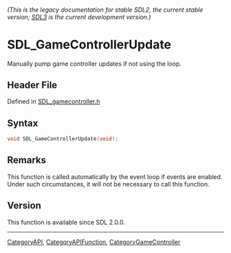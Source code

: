 ###### (This is the legacy documentation for stable SDL2, the current stable version; [SDL3](https://wiki.libsdl.org/SDL3/) is the current development version.)
# SDL_GameControllerUpdate

Manually pump game controller updates if not using the loop.

## Header File

Defined in [SDL_gamecontroller.h](https://github.com/libsdl-org/SDL/blob/SDL2/include/SDL_gamecontroller.h)

## Syntax

```c
void SDL_GameControllerUpdate(void);
```

## Remarks

This function is called automatically by the event loop if events are
enabled. Under such circumstances, it will not be necessary to call this
function.

## Version

This function is available since SDL 2.0.0.

----
[CategoryAPI](CategoryAPI), [CategoryAPIFunction](CategoryAPIFunction), [CategoryGameController](CategoryGameController)


